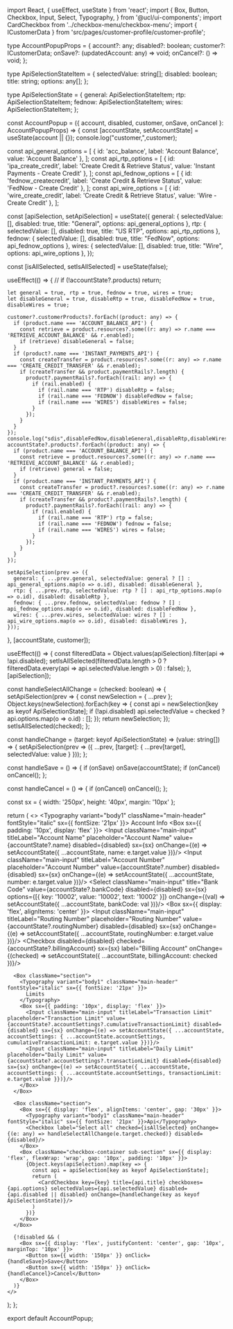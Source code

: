 import React, { useEffect, useState } from 'react';
import {
  Box,
  Button,
  Checkbox,
  Input,
  Select,
  Typography,
} from '@ucl/ui-components';
import CardCheckbox from '../checkbox-menu/checkbox-menu';
import { ICustomerData } from 'src/pages/customer-profile/customer-profile';

type AccountPopupProps = {
  account?: any;
  disabled?: boolean;
  customer?: ICustomerData;
  onSave?: (updatedAccount: any) => void;
  onCancel?: () => void;
};

type ApiSelectionStateItem = {
  selectedValue: string[];
  disabled: boolean;
  title: string;
  options: any[];
};

type ApiSelectionState = {
  general: ApiSelectionStateItem;
  rtp: ApiSelectionStateItem;
  fednow: ApiSelectionStateItem;
  wires: ApiSelectionStateItem;
};

const AccountPopup = ({ account, disabled, customer, onSave, onCancel }: AccountPopupProps) => {
  const [accountState, setAccountState] = useState(account || {});
  console.log("customer,",customer);

  const api_general_options = [
    { id: 'acc_balance', label: 'Account Balance', value: 'Account Balance' },
  ];
  const api_rtp_options = [
    { id: 'ipa_create_credit', label: 'Create Credit & Retrieve Status', value: 'Instant Payments - Create Credit' },
  ];
  const api_fednow_options = [
    { id: 'fednow_createcredit', label: 'Create Credit & Retrieve Status', value: 'FedNow - Create Credit' },
  ];
  const api_wire_options = [
    { id: 'wire_create_credit', label: 'Create Credit & Retrieve Status', value: 'Wire - Create Credit' },
  ];

  const [apiSelection, setApiSelection] = useState<ApiSelectionState>({
    general: { selectedValue: [], disabled: true, title: "General", options: api_general_options },
    rtp: { selectedValue: [], disabled: true, title: "US RTP", options: api_rtp_options },
    fednow: { selectedValue: [], disabled: true, title: "FedNow", options: api_fednow_options },
    wires: { selectedValue: [], disabled: true, title: "Wire", options: api_wire_options },
  });

  const [isAllSelected, setIsAllSelected] = useState(false);

  useEffect(() => {
    // if (!accountState?.products) return;

    let general = true, rtp = true, fednow = true, wires = true;
    let disableGeneral = true, disableRtp = true, disableFedNow = true, disableWires = true;

    customer?.customerProducts?.forEach((product: any) => {
      if (product.name === 'ACCOUNT_BALANCE_API') {
        const retrieve = product.resources?.some((r: any) => r.name === 'RETRIEVE_ACCOUNT_BALANCE' && r.enabled);
        if (retrieve) disableGeneral = false;
      }
      if (product?.name === 'INSTANT_PAYMENTS_API') {
        const createTransfer = product.resources?.some((r: any) => r.name === 'CREATE_CREDIT_TRANSFER' && r.enabled);
        if (createTransfer && product.paymentRails?.length) {
          product?.paymentRails?.forEach((rail: any) => {
            if (rail.enabled) {
              if (rail.name === 'RTP') disableRtp = false;
              if (rail.name === 'FEDNOW') disableFedNow = false;
              if (rail.name === 'WIRES') disableWires = false;
            }
          });
        }
      }
    });
    console.log("sdis",disableFedNow,disableGeneral,disableRtp,disableWires)
    accountState?.products?.forEach((product: any) => {
      if (product.name === 'ACCOUNT_BALANCE_API') {
        const retrieve = product.resources?.some((r: any) => r.name === 'RETRIEVE_ACCOUNT_BALANCE' && r.enabled);
        if (retrieve) general = false;
      }
      if (product.name === 'INSTANT_PAYMENTS_API') {
        const createTransfer = product?.resources?.some((r: any) => r.name === 'CREATE_CREDIT_TRANSFER' && r.enabled);
        if (createTransfer && product?.paymentRails?.length) {
          product?.paymentRails?.forEach((rail: any) => {
            if (rail.enabled) {
              if (rail.name === 'RTP') rtp = false;
              if (rail.name === 'FEDNOW') fednow = false;
              if (rail.name === 'WIRES') wires = false;
            }
          });
        }
      }
    });

    setApiSelection(prev => ({
      general: { ...prev.general, selectedValue: general ? [] : api_general_options.map(o => o.id), disabled: disableGeneral },
      rtp: { ...prev.rtp, selectedValue: rtp ? [] : api_rtp_options.map(o => o.id), disabled: disableRtp },
      fednow: { ...prev.fednow, selectedValue: fednow ? [] : api_fednow_options.map(o => o.id), disabled: disableFedNow },
      wires: { ...prev.wires, selectedValue: wires ? [] : api_wire_options.map(o => o.id), disabled: disableWires },
    }));
  }, [accountState, customer]);

  useEffect(() => {
    const filteredData = Object.values(apiSelection).filter(api => !api.disabled);
    setIsAllSelected(filteredData.length > 0 ? filteredData.every(api => api.selectedValue.length > 0) : false);
  }, [apiSelection]);

  const handleSelectAllChange = (checked: boolean) => {
    setApiSelection(prev => {
      const newSelection = { ...prev };
      Object.keys(newSelection).forEach(key => {
        const api = newSelection[key as keyof ApiSelectionState];
        if (!api.disabled) api.selectedValue = checked ? api.options.map(o => o.id) : [];
      });
      return newSelection;
    });
    setIsAllSelected(checked);
  };

  const handleChange = (target: keyof ApiSelectionState) => (value: string[]) => {
    setApiSelection(prev => ({
      ...prev,
      [target]: { ...prev[target], selectedValue: value }
    }));
  };

  const handleSave = () => {
    if (onSave) onSave(accountState);
    if (onCancel) onCancel();
  };

  const handleCancel = () => {
    if (onCancel) onCancel();
  };

  const sx = { width: '250px', height: '40px', margin: '10px' };

  return (
    <>
      <Box className="section">
        <Typography variant="body1" className="main-header" fontStyle="italic" sx={{ fontSize: '21px' }}>
          Account Info
        </Typography>
        <Box sx={{ padding: '10px', display: 'flex' }}>
          <Input className="main-input" titleLabel="Account Name" placeholder="Account Name" value={accountState?.name} disabled={disabled} sx={sx} onChange={(e) => setAccountState({ ...accountState, name: e.target.value })}/>
          <Input className="main-input" titleLabel="Account Number" placeholder="Account Number" value={accountState?.number} disabled={disabled} sx={sx} onChange={(e) => setAccountState({ ...accountState, number: e.target.value })}/>
          <Select className="main-input" title="Bank Code" value={accountState?.bankCode} disabled={disabled} sx={sx} options={[{ key: '10002', value: '10002', text: '10002' }]} onChange={(val) => setAccountState({ ...accountState, bankCode: val })}/>
        </Box>
        <Box sx={{ display: 'flex', alignItems: 'center' }}>
          <Input className="main-input" titleLabel="Routing Number" placeholder="Routing Number" value={accountState?.routingNumber} disabled={disabled} sx={sx} onChange={(e) => setAccountState({ ...accountState, routingNumber: e.target.value })}/>
          <Checkbox disabled={disabled} checked={accountState?.billingAccount} sx={sx} label="Billing Account" onChange={(checked) => setAccountState({ ...accountState, billingAccount: checked })}/>
        </Box>
      </Box>

      <Box className="section">
        <Typography variant="body1" className="main-header" fontStyle="italic" sx={{ fontSize: '21px' }}>
          Limits
        </Typography>
        <Box sx={{ padding: '10px', display: 'flex' }}>
          <Input className="main-input" titleLabel="Transaction Limit" placeholder="Transaction Limit" value={accountState?.accountSettings?.cumulativeTransactionLimit} disabled={disabled} sx={sx} onChange={(e) => setAccountState({ ...accountState, accountSettings: { ...accountState.accountSettings, cumulativeTransactionLimit: e.target.value }})}/>
          <Input className="main-input" titleLabel="Daily Limit" placeholder="Daily Limit" value={accountState?.accountSettings?.transactionLimit} disabled={disabled} sx={sx} onChange={(e) => setAccountState({ ...accountState, accountSettings: { ...accountState.accountSettings, transactionLimit: e.target.value }})}/>
        </Box>
      </Box>

      <Box className="section">
        <Box sx={{ display: 'flex', alignItems: 'center', gap: '30px' }}>
          <Typography variant="body1" className="main-header" fontStyle="italic" sx={{ fontSize: '21px' }}>Api</Typography>
          <Checkbox label="Select all" checked={isAllSelected} onChange={(e: any) => handleSelectAllChange(e.target.checked)} disabled={disabled}/>
        </Box>
        <Box className="checkbox-container sub-section" sx={{ display: 'flex', flexWrap: 'wrap', gap: '10px', padding: '10px' }}>
          {Object.keys(apiSelection).map(key => {
            const api = apiSelection[key as keyof ApiSelectionState];
            return (
              <CardCheckbox key={key} title={api.title} checkboxes={api.options} selectedValues={api.selectedValue} disabled={api.disabled || disabled} onChange={handleChange(key as keyof ApiSelectionState)}/>
            )
          })}
        </Box>
      </Box>

      {!disabled && (
        <Box sx={{ display: 'flex', justifyContent: 'center', gap: '10px', marginTop: '10px' }}>
          <Button sx={{ width: '150px' }} onClick={handleSave}>Save</Button>
          <Button sx={{ width: '150px' }} onClick={handleCancel}>Cancel</Button>
        </Box>
      )}
    </>
  );
};

export default AccountPopup;

